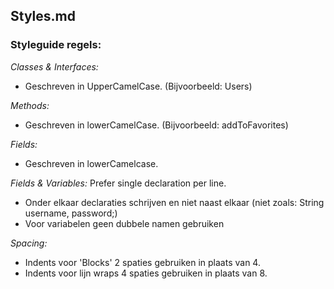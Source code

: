 ## Styles.md
### Styleguide regels:
*Classes & Interfaces:*
- Geschreven in UpperCamelCase. (Bijvoorbeeld: Users)

*Methods:*
- Geschreven in lowerCamelCase. (Bijvoorbeeld: addToFavorites)

*Fields:*
- Geschreven in lowerCamelcase. 

*Fields & Variables:*
Prefer single declaration per line.
- Onder elkaar declaraties schrijven en niet naast elkaar (niet zoals: String username, password;)
- Voor variabelen geen dubbele namen gebruiken

*Spacing:*
- Indents voor 'Blocks' 2 spaties gebruiken in plaats van 4.
- Indents voor lijn wraps 4 spaties gebruiken in plaats van 8.







